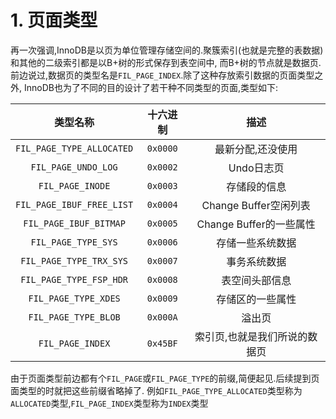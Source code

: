 # 1. 页面类型

再一次强调,InnoDB是以页为单位管理存储空间的.聚簇索引(也就是完整的表数据)和其他的二级索引都是以B+树的形式保存到表空间中,
而B+树的节点就是数据页.前边说过,数据页的类型名是`FIL_PAGE_INDEX`.除了这种存放索引数据的页面类型之外,
InnoDB也为了不同的目的设计了若干种不同类型的页面,类型如下:

|           类型名称            |   十六进制   |         描述         |
|:-------------------------:|:--------:|:------------------:|
| `FIL_PAGE_TYPE_ALLOCATED` | `0x0000` |     最新分配,还没使用      |
|    `FIL_PAGE_UNDO_LOG`    | `0x0002` |      Undo日志页       |
|     `FIL_PAGE_INODE`      | `0x0003` |       存储段的信息       |
| `FIL_PAGE_IBUF_FREE_LIST` | `0x0004` | Change Buffer空闲列表  |
|  `FIL_PAGE_IBUF_BITMAP`   | `0x0005` | Change Buffer的一些属性 |
|    `FIL_PAGE_TYPE_SYS`    | `0x0006` |      存储一些系统数据      |
|  `FIL_PAGE_TYPE_TRX_SYS`  | `0x0007` |       事务系统数据       |
|  `FIL_PAGE_TYPE_FSP_HDR`  | `0x0008` |      表空间头部信息       |
|   `FIL_PAGE_TYPE_XDES`    | `0x0009` |      存储区的一些属性      |
|   `FIL_PAGE_TYPE_BLOB`    | `0x000A` |        溢出页         |
|     `FIL_PAGE_INDEX`      | `0x45BF` |  索引页,也就是我们所说的数据页   |

由于页面类型前边都有个`FIL_PAGE`或`FIL_PAGE_TYPE`的前缀,简便起见.后续提到页面类型的时就把这些前缀省略掉了.
例如`FIL_PAGE_TYPE_ALLOCATED`类型称为`ALLOCATED`类型,`FIL_PAGE_INDEX`类型称为`INDEX`类型
